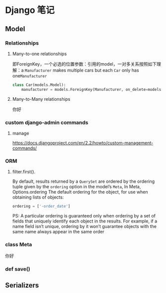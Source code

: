 # Django 笔记  

## Model  

### Relationships   

1. Many-to-one relationships  

   即ForeignKey，一个必选的位置参数：引用的model，一对多关系按照如下理解：a `Manufacturer` makes multiple cars but each `Car` only has one`Manufacturer`  
   
   ```python
   class Car(models.Model):
       manufacturer = models.ForeignKey(Manufacturer, on_delete=models.CASCADE)
   ```
   
2. Many-to-Many relationships  

   你好

   

### custom django-admin commands  

1. manage

   <https://docs.djangoproject.com/en/2.2/howto/custom-management-commands/>

### ORM  

1. filter.first(). 

   By default, results returned by a `QuerySet` are ordered by the ordering tuple given by the `ordering` option in the model’s `Meta`, In Meta, Options.ordering The default ordering for the object, for use when obtaining lists of objects:  
   
   ```python
   ordering = ['-order_date']
   ```
   
   PS: A particular ordering is guaranteed only when ordering by a set of fields that uniquely identify each object in the results. For example, if a name field isn’t unique, ordering by it won’t guarantee objects with the same name always appear in the same order  
   
### class Meta  

你好  

### def save()  



## Serializers  



   
